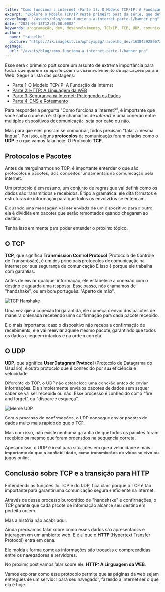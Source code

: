 ```yaml
---
title: "Como funciona a internet (Parte 1): O Modelo TCP/IP: A Fundação da Internet"
excerpt: "Explore o Modelo TCP/IP neste primeiro post da série, que detalha os protocolos essenciais TCP e UDP e como eles fundamentam a comunicação segura na internet."
coverImage: "/assets/blog/como-funciona-a-internet-parte-1/banner.png"
date: "2024-05-13T12:00:00.000Z"
keywords: programação, dev, desenvolvimento, TCP/IP, TCP, UDP, comunicação na internet, protocolos de rede, segurança online
author:
  name: "racoelho"
  picture: "https://ik.imagekit.io/wphcyip3g/racoelho_dev/1688439289672.jpeg?updatedAt=1701730648991"
ogImage:
  url: "/assets/blog/como-funciona-a-internet-parte-1/banner.png"
---
```


Esse será o primeiro post sobre um assunto de extrema importância para todos que querem se aperfeiçoar no desenvolvimento de aplicações para a Web.
Segue a lista das postagens:

- Parte 1: O Modelo TCP/IP: A Fundação da Internet
- [Parte 2: HTTP: A Linguagem da WEB](https://racoelho.com.br/posts/como-funciona-a-internet-parte-2)
- [Parte 3: Segurança na Internet: Protegendo os Dados](https://racoelho.com.br/posts/como-funciona-a-internet-parte-3)
- [Parte 4: DNS e Roteamento](https://racoelho.com.br/posts/como-funciona-a-internet-parte-4)

Para responder a pergunta "Como funciona a internet?", é importante que você saiba o que ela é.
O que chamamos de _internet_ é uma conexão entre multiplos dispositivos de comunicação, seja por cabo ou não.


Mas para que eles possam se comunicar, todos precisam "falar a mesma lingua".
Por isso, alguns **protocolos** de comunicação foram criados como o **UDP** e o que vamos falar hoje: O Protocolo **TCP**.


## Protocolos e Pacotes

Antes de mergulharmos no TCP, é importante entender o que são protocolos e pacotes, dois conceitos fundamentais na comunicação pela internet.

Um protocolo é em resumo, um conjunto de regras que vai definir como os dados são transmitidos e recebidos. 
É tipo a gramática: ele dita formatos e estruturas de informação para que todos os envolvidos se entendam.

E quando uma mensagem vai ser enviada de um dispositivo para o outro, ela é dividida em pacotes que serão remontados quando chegarem ao destino.

Tenha isso em mente para poder entender o próximo tópico.


## O TCP

**TCP**, que significa **Transmission Control Protocol** (Protocolo de Controle de Transmissão), é um dos principais protocolos de comunicação na Internet por sua segurança de comunicação
E isso é porque ele trabalha com garantias.

Antes de enviar qualquer informação, ele estabelece a conexão com o destino e aguarda uma resposta.
Esse passo, nós chamamos de "handshake", ou em bom português: "Aperto de mão".

![TCP Hanshake](/assets/blog/como-funciona-a-internet-parte-1/tcp-hanshake.png)

Uma vez que a conexão foi garantida, ele começa o envio dos pacotes de maneira ordenada recebendo uma confirmação para cada pacote recebido.

E o mais importante: caso o dispositivo não receba a confirmação de recebimento, ele vai reenviar aquele mesmo pacote, garantindo que todos os dados cheguem intactos e na ordem correta.


## O UDP

**UDP**, que significa **User Datagram Protocol** (Protocolo de Datagrama do Usuário), é outro protocolo que é conhecido por sua eficiência e velocidade.

Diferente do TCP, o UDP não estabelece uma conexão antes de enviar informações. 
Ele simplesmente envia os pacotes de dados sem sequer saber se vai ser recebido ou não.
Esse processo é conhecido como "fire and forget", ou "dispare e esqueça".

![Meme UDP](/assets/blog/como-funciona-a-internet-parte-1/udp-meme.png)

Sem o processo de confirmações, o UDP consegue enviar pacotes de dados muito mais rapido do que o TCP.

Mas com isso, não existe nenhuma garantia de que todos os pacotes foram recebido ou mesmo que foram ordenados na sequencia correta.

Apesar disso, o UDP é ideal para situações em que a velocidade é mais importante do que a confiabilidade, como transmissões de vídeo ao vivo ou jogos online.


## Conclusão sobre TCP e a transição para HTTP
Entendendo as funções do TCP e do UDP, fica claro porque o TCP é tão importante para garantir uma comunicação segura e eficiente na internet.

Através de desse processo burocrático de "handshake" e confirmações, o TCP garante que cada pacote de informação alcance seu destino em perfeita ordem.

Mas a história não acaba aqui. 

Ainda precisamos falar sobre como esses dados são apresentados e interagem em um ambiente web. 
E é aí que o **HTTP** (Hypertext Transfer Protocol) entra em cena. 

Ele molda a forma como as informações são trocadas e compreendidas entre os navegadores e servidores.

No próximo post vamos falar sobre ele: **HTTP: A Linguagem da WEB**.

Vamos explorar como esse protocolo permite que as páginas da web sejam entregues de um servidor para seu navegador, fazendo a internet ser o que ela é hoje.

